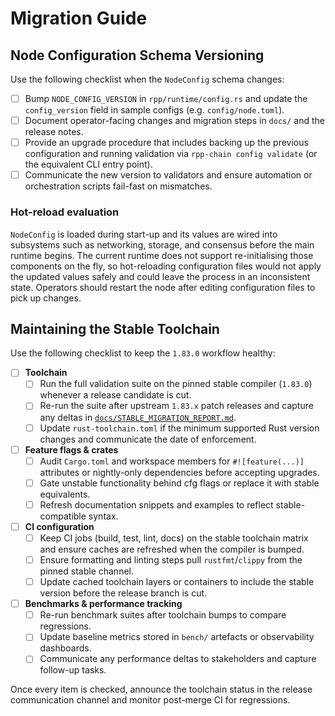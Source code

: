 # Migration Guide

## Node Configuration Schema Versioning

Use the following checklist when the `NodeConfig` schema changes:

- [ ] Bump `NODE_CONFIG_VERSION` in `rpp/runtime/config.rs` and update the
      `config_version` field in sample configs (e.g. `config/node.toml`).
- [ ] Document operator-facing changes and migration steps in `docs/` and the
      release notes.
- [ ] Provide an upgrade procedure that includes backing up the previous
      configuration and running validation via `rpp-chain config validate` (or
      the equivalent CLI entry point).
- [ ] Communicate the new version to validators and ensure automation or
      orchestration scripts fail-fast on mismatches.

### Hot-reload evaluation

`NodeConfig` is loaded during start-up and its values are wired into subsystems
such as networking, storage, and consensus before the main runtime begins. The
current runtime does not support re-initialising those components on the fly,
so hot-reloading configuration files would not apply the updated values safely
and could leave the process in an inconsistent state. Operators should restart
the node after editing configuration files to pick up changes.

## Maintaining the Stable Toolchain

Use the following checklist to keep the `1.83.0` workflow healthy:

- [ ] **Toolchain**
  - [ ] Run the full validation suite on the pinned stable compiler (`1.83.0`) whenever a release candidate is cut.
  - [ ] Re-run the suite after upstream `1.83.x` patch releases and capture any deltas in [`docs/STABLE_MIGRATION_REPORT.md`](docs/STABLE_MIGRATION_REPORT.md).
  - [ ] Update `rust-toolchain.toml` if the minimum supported Rust version changes and communicate the date of enforcement.
- [ ] **Feature flags & crates**
  - [ ] Audit `Cargo.toml` and workspace members for `#![feature(...)]` attributes or nightly-only dependencies before accepting upgrades.
  - [ ] Gate unstable functionality behind cfg flags or replace it with stable equivalents.
  - [ ] Refresh documentation snippets and examples to reflect stable-compatible syntax.
- [ ] **CI configuration**
  - [ ] Keep CI jobs (build, test, lint, docs) on the stable toolchain matrix and ensure caches are refreshed when the compiler is bumped.
  - [ ] Ensure formatting and linting steps pull `rustfmt`/`clippy` from the pinned stable channel.
  - [ ] Update cached toolchain layers or containers to include the stable version before the release branch is cut.
- [ ] **Benchmarks & performance tracking**
  - [ ] Re-run benchmark suites after toolchain bumps to compare regressions.
  - [ ] Update baseline metrics stored in `bench/` artefacts or observability dashboards.
  - [ ] Communicate any performance deltas to stakeholders and capture follow-up tasks.

Once every item is checked, announce the toolchain status in the release communication channel and monitor post-merge CI for regressions.
